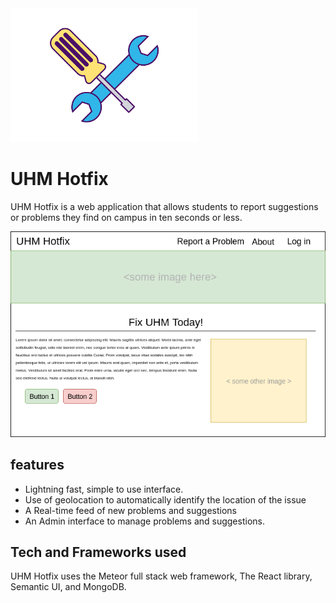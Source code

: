 <img src="assets/logo.png" alt="logo" width="300"/>

# UHM Hotfix

UHM Hotfix is a web application that allows students to report suggestions or problems they find on campus in ten seconds or less. 

![init-mockup](assets/uhm_hf_home.png)


## features

<ul>
 <li> Lightning fast, simple to use interface.</li>
 <li> Use of geolocation to automatically identify the location of the issue</li>
 <li> A Real-time feed of new  problems and suggestions</li>
 <li> An Admin interface to manage problems and suggestions.
</ul>

## Tech and Frameworks used

UHM Hotfix uses the Meteor full stack web framework, The React library, Semantic UI, and MongoDB.

